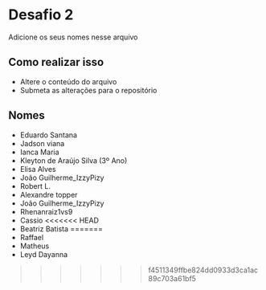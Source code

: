 # Desafio 2

Adicione os seus nomes nesse arquivo


## Como realizar isso

- Altere o conteúdo do arquivo
- Submeta as alterações para o repositório

## Nomes

- Eduardo Santana
- Jadson viana
- Ianca Maria
- Kleyton de Araújo Silva (3º Ano)
- Elisa Alves
- João Guilherme_IzzyPizy
- Robert L.
- Alexandre topper
- João Guilherme_IzzyPizy
- Rhenanraiz1vs9
- Cassio
<<<<<<< HEAD
- Beatriz Batista
=======
- Raffael
- Matheus
- Leyd Dayanna
>>>>>>> f4511349ffbe824dd0933d3ca1ac89c703a61bf5

